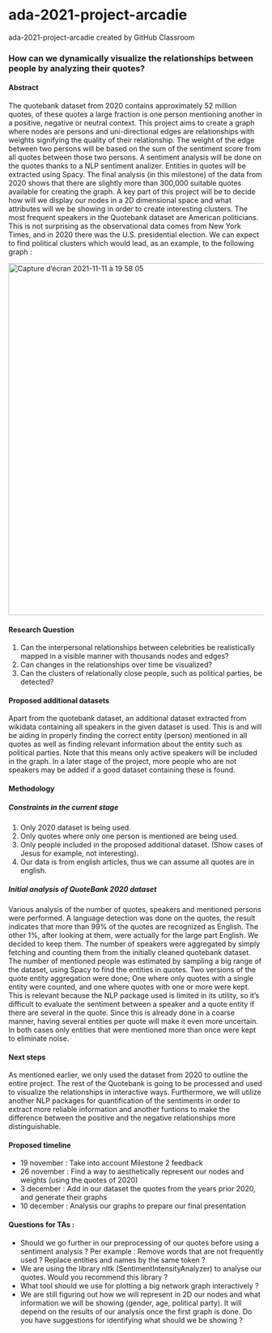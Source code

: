 # ada-2021-project-arcadie
ada-2021-project-arcadie created by GitHub Classroom

### How can we dynamically visualize the relationships between people by analyzing their quotes?

#### Abstract
The quotebank dataset from 2020 contains approximately 52 million quotes, of these quotes a large fraction is one person mentioning another in a positive, negative or neutral context. This project aims to create a graph where nodes are persons and uni-directional edges are relationships with weights signifying the quality of their relationship. The weight of the edge between two persons will be based on the sum of the sentiment score from all quotes between those two persons. A sentiment analysis will be done on the quotes thanks to a NLP sentiment analizer. Entities in quotes will be extracted using Spacy. The final analysis (in this milestone) of the data from 2020 shows that there are slightly more than 300,000 suitable quotes available for creating the graph. A key part of this project will be to decide how will we display our nodes in a 2D dimensional space and what attributes will we be showing in order to create interesting clusters. The most frequent speakers in the Quotebank dataset are American politicians. This is not surprising as the observational data comes from New York Times, and in 2020 there was the U.S. presidential election. We can expect to find political clusters which would lead, as an example, to the following graph : 

<img width="696" alt="Capture d’écran 2021-11-11 à 19 58 05" src="https://user-images.githubusercontent.com/73229139/141360065-fdde9008-57de-4dd3-9a84-9638787ccb72.png">


#### Research Question
1. Can the interpersonal relationships between celebrities be realistically mapped in a visible manner with thousands nodes and edges?
2. Can changes in the relationships over time be visualized?
3. Can the clusters of relationally close people, such as political parties, be detected?

#### Proposed additional datasets
Apart from the quotebank dataset, an additional dataset extracted from wikidata containing all speakers in the given dataset is used.
This is and will be aiding in properly finding the correct entity (person) mentioned in all quotes as well as finding relevant information about the entity such as political parties.
Note that this means only active speakers will be included in the graph.
In a later stage of the project, more people who are not speakers may be added if a good dataset containing these is found.

#### Methodology

##### Constraints in the current stage
1. Only 2020 dataset is being used.
2. Only quotes where only one person is mentioned are being used.
3. Only people included in the proposed additional dataset. (Show cases of Jesus for example, not interesting).
4. Our data is from english articles, thus we can assume all quotes are in english.

##### Initial analysis of QuoteBank 2020 dataset
Various analysis of the number of quotes, speakers and mentioned persons were performed. A language detection was done on the quotes, the result indicates that more than 99% of the quotes are recognized as English. The other 1%, after looking at them, were actually for the large part English. We decided to keep them. 
The number of speakers were aggregated by simply fetching and counting them from the initially cleaned quotebank dataset.
The number of mentioned people was estimated by sampling a big range of the dataset, using Spacy to find the entities in quotes.
Two versions of the quote entity aggregation were done;
One where only quotes with a single entity were counted, and one where quotes with one or more were kept.
This is relevant because the NLP package used is limited in its utility,
so it’s difficult to evaluate the sentiment between a speaker and a quote entity if there are several in the quote.
Since this is already done in a coarse manner, having several entities per quote will make it even more uncertain.
In both cases only entities that were mentioned more than once were kept to eliminate noise.

#### Next steps
As mentioned earlier, we only used the dataset from 2020 to outline the entire project.
The rest of the Quotebank is going to be processed and used to visualize the relationships in interactive ways.
Furthermore, we will utilize another NLP packages for quantification of the sentiments in order to extract more reliable information
and another funtions to make the difference between the positive and the negative relationships more distinguishable.

#### Proposed timeline
- 19 november : Take into account Milestone 2 feedback 
- 26 november : Find a way to aesthetically represent our nodes and weights (using the quotes of 2020)
- 3 december : Add in our dataset the quotes from the years prior 2020, and generate their graphs 
- 10 december : Analysis our graphs to prepare our final presentation 

#### Questions for TAs : 
- Should we go further in our preprocessing of our quotes before using a sentiment analysis ? Per example : Remove words that are not frequently used ? Replace entities and names by the same token <name> ?  
- We are using the library nltk (SentimentIntensityAnalyzer) to analyse our quotes. Would you recommend this library ?
- What tool should we use for plotting a big network graph interactively ? 
- We are still figuring out how we will represent in 2D our nodes and what information we will be showing (gender, age, political party). It will depend on the results of our analysis once the first graph is done. Do you have suggestions for identifying what should we be showing ? 
